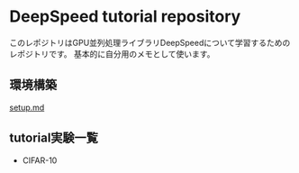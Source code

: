 # DeepSpeed tutorial repository

このレポジトリはGPU並列処理ライブラリDeepSpeedについて学習するためのレポジトリです。
基本的に自分用のメモとして使います。


## 環境構築
[setup.md](setup.md)

## tutorial実験一覧

- CIFAR-10